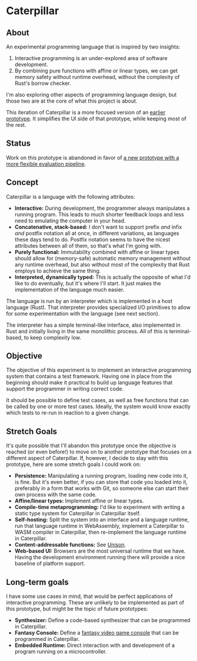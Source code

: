 # Caterpillar

## About

An experimental programming language that is inspired by two insights:

1. Interactive programming is an under-explored area of software development.
2. By combining pure functions with affine or linear types, we can get memory
   safety without runtime overhead, without the complexity of Rust's borrow
   checker.

I'm also exploring other aspects of programming language design, but those two
are at the core of what this project is about.

This iteration of Caterpillar is a more focused version of an
[earlier prototype](../cp2/). It simplifies the UI side of that prototype, while
keeping most of the rest.

## Status

Work on this prototype is abandoned in favor of
[a new prototype with a more flexible evaluation pipeline](../cp5/).

## Concept

Caterpillar is a language with the following attributes:

- **Interactive:** During development, the programmer always manipulates a
  running program. This leads to much shorter feedback loops and less need to
  emulating the computer in your head.
- **Concatenative, stack-based:** I don't want to support prefix _and_ infix
  _and_ postfix notation all at once, in different variations, as languages
  these days tend to do. Postfix notation seems to have the nicest attributes
  between all of them, so that's what I'm going with.
- **Purely functional:** Immutability combined with affine or linear types
  should allow for (memory-safe) automatic memory management without any runtime
  overhead, but also without most of the complexity that Rust employs to achieve
  the same thing.
- **Interpreted, dynamically typed:** This is actually the opposite of what I'd
  like to do eventually, but it's where I'll start. It just makes the
  implementation of the language much easier.

The language is run by an interpreter which is implemented in a host language
(Rust). That interpreter provides specialized I/O primitives to allow for some
experimentation with the language (see next section).

The interpreter has a simple terminal-like interface, also implemented in Rust
and initially living in the same monolithic process. All of this is
terminal-based, to keep complexity low.

## Objective

The objective of this experiment is to implement an interactive programming
system that contains a test framework. Having one in place from the beginning
should make it practical to build up language features that support the
programmer in writing correct code.

It should be possible to define test cases, as well as free functions that can
be called by one or more test cases. Ideally, the system would know exactly
which tests to re-run in reaction to a given change.

## Stretch Goals

It's quite possible that I'll abandon this prototype once the objective is
reached (or even before!) to move on to another prototype that focuses on a
different aspect of Caterpillar. If, however, I decide to stay with this
prototype, here are some stretch goals I could work on:

- **Persistence:** Manipulating a running program, loading new code into it, is
  fine. But it's even better, if you can store that code you loaded into it,
  preferably in a form that works with Git, so someone else can start their own
  process with the same code.
- **Affine/linear types:** Implement affine or linear types.
- **Compile-time metaprogramming:** I'd like to experiment with writing a static
  type system for Caterpillar in Caterpillar itself.
- **Self-hosting:** Split the system into an interface and a language runtime,
  run that language runtime in WebAssembly, implement a Caterpillar to WASM
  compiler in Caterpillar, then re-implement the language runtime in
  Caterpillar.
- **Content-addressable functions:** See
  [Unison](https://www.unison-lang.org/learn/the-big-idea/).
- **Web-based UI:** Browsers are the most universal runtime that we have. Having
  the development environment running there will provide a nice baseline of
  platform support.

## Long-term goals

I have some use cases in mind, that would be perfect applications of interactive
programming. These are unlikely to be implemented as part of this prototype, but
might be the topic of future prototypes:

- **Synthesizer:** Define a code-based synthesizer that can be programmed in
  Caterpillar.
- **Fantasy Console:** Define a
  [fantasy video game console](https://en.wikipedia.org/wiki/Fantasy_video_game_console)
  that can be programmed in Caterpillar.
- **Embedded Runtime:** Direct interaction with and development of a program
  running on a microcontroller.
